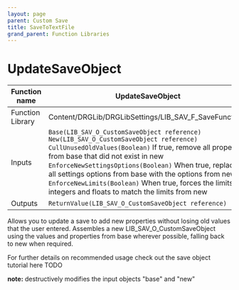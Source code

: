 ```yaml
---
layout: page
parent: Custom Save
title: SaveToTextFile
grand_parent: Function Libraries
---
```


# UpdateSaveObject

| Function name | UpdateSaveObject |
| --- | --- |
| Function Library | Content/DRGLib/DRGLibSettings/LIB_SAV_F_SaveFunctions |
| Inputs | `Base(LIB_SAV_O_CustomSaveObject reference)`<br/>`New(LIB_SAV_O_CustomSaveObject reference)`<br/>`CullUnusedOldValues(Boolean)` If true, remove all properties from base that did not exist in new<br/>`EnforceNewSettingsOptions(Boolean)` When true, replaces all settings options from base with the options from new <br/>`EnforceNewLimits(Boolean)` When true, forces the limits for integers and floats to match the limits from new |
| Outputs | `ReturnValue(LIB_SAV_O_CustomSaveObject reference)` |

Allows you to update a save to add new properties without losing old values that the user entered. Assembles a new LIB_SAV_O_CustomSaveObject using the values and properties from base wherever possible, falling back to new when required. 

For further details on recommended usage check out the save object tutorial here TODO

**note:** destructively modifies the input objects "base" and "new"
